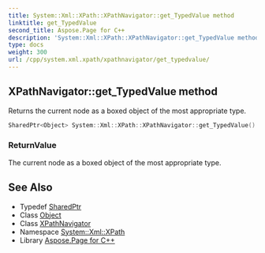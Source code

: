 ```yaml
---
title: System::Xml::XPath::XPathNavigator::get_TypedValue method
linktitle: get_TypedValue
second_title: Aspose.Page for C++
description: 'System::Xml::XPath::XPathNavigator::get_TypedValue method. Returns the current node as a boxed object of the most appropriate type in C++.'
type: docs
weight: 300
url: /cpp/system.xml.xpath/xpathnavigator/get_typedvalue/
---
```

## XPathNavigator::get_TypedValue method


Returns the current node as a boxed object of the most appropriate type.

```cpp
SharedPtr<Object> System::Xml::XPath::XPathNavigator::get_TypedValue() override
```


### ReturnValue

The current node as a boxed object of the most appropriate type.

## See Also

* Typedef [SharedPtr](../../../system/sharedptr/)
* Class [Object](../../../system/object/)
* Class [XPathNavigator](../)
* Namespace [System::Xml::XPath](../../)
* Library [Aspose.Page for C++](../../../)
